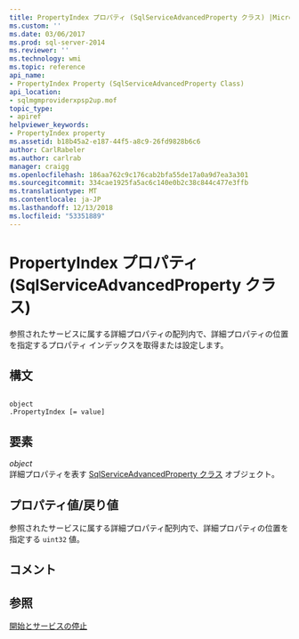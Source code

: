 ```yaml
---
title: PropertyIndex プロパティ (SqlServiceAdvancedProperty クラス) |Microsoft Docs
ms.custom: ''
ms.date: 03/06/2017
ms.prod: sql-server-2014
ms.reviewer: ''
ms.technology: wmi
ms.topic: reference
api_name:
- PropertyIndex Property (SqlServiceAdvancedProperty Class)
api_location:
- sqlmgmproviderxpsp2up.mof
topic_type:
- apiref
helpviewer_keywords:
- PropertyIndex property
ms.assetid: b18b45a2-e187-44f5-a8c9-26fd9828b6c6
author: CarlRabeler
ms.author: carlrab
manager: craigg
ms.openlocfilehash: 186aa762c9c176cab2bfa55de17a0a9d7ea3a301
ms.sourcegitcommit: 334cae1925fa5ac6c140e0b2c38c844c477e3ffb
ms.translationtype: MT
ms.contentlocale: ja-JP
ms.lasthandoff: 12/13/2018
ms.locfileid: "53351889"
---
```

# <a name="propertyindex-property-sqlserviceadvancedproperty-class"></a>PropertyIndex プロパティ (SqlServiceAdvancedProperty クラス)
  参照されたサービスに属する詳細プロパティの配列内で、詳細プロパティの位置を指定するプロパティ インデックスを取得または設定します。  
  
## <a name="syntax"></a>構文  
  
```  
  
object  
.PropertyIndex [= value]  
```  
  
## <a name="parts"></a>要素  
 *object*  
 詳細プロパティを表す [SqlServiceAdvancedProperty クラス](sqlserviceadvancedproperty-class.md) オブジェクト。  
  
## <a name="property-valuereturn-value"></a>プロパティ値/戻り値  
 参照されたサービスに属する詳細プロパティ配列内で、詳細プロパティの位置を指定する `uint32` 値。  
  
## <a name="remarks"></a>コメント  
  
## <a name="see-also"></a>参照  
 [開始とサービスの停止](https://technet.microsoft.com/library/ms174886\(v=sql.105\).aspx)  
  
  
